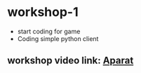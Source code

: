 # workshop-1
+ start coding for game
+ Coding simple python client

## workshop video link: [ Aparat](https://www.aparat.com/v/GbByK/%DA%A9%D8%A7%D8%B1%DA%AF%D8%A7%D9%87_%D8%A8%D8%B1%D9%86%D8%A7%D9%85%D9%87_%D9%86%D9%88%DB%8C%D8%B3%DB%8C_%D9%BE%D8%A7%DB%8C%D8%AA%D9%88%D9%86)


